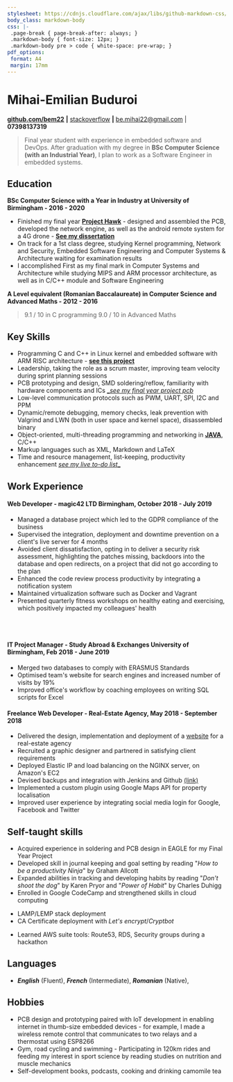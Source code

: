 ```yaml
---
stylesheet: https://cdnjs.cloudflare.com/ajax/libs/github-markdown-css/2.10.0/github-markdown.min.css
body_class: markdown-body
css: |-
 .page-break { page-break-after: always; }
 .markdown-body { font-size: 12px; }
 .markdown-body pre > code { white-space: pre-wrap; }
pdf_options:
 format: A4
 margin: 17mm
---
```

<!--Name & Interest-->
# Mihai-Emilian Buduroi
<!--Contact Information-->
[__github.com/bem22__](https://github.com/bem22) __|__ [stackoverflow](https://stackoverflow.com/users/7056603/bem22)
__|__ be.mihai22@gmail.com | __07398137319__

<!--Statement-->
> Final year student with experience in embedded software and DevOps. After graduation with my degree in **BSc Computer Science (with an Industrial Year)**, I plan to work as a Software Engineer in embedded systems.
<!--Body Start -->

<!--School-->

## Education 

__BSc Computer Science with a Year in Industry at University of Birmingham - 2016 - 2020__ 
 + Finished my final year [__Project Hawk__](https://github.com/bem22/project-hawk) - designed and assembled the PCB, developed the network engine, as well as the android remote system for a 4G drone - [__See my dissertation__](https://github.com/bem22/project-hawk/blob/master/HAWK_FINAL_PAPER.pdf)
 + On track for a 1st class degree, studying Kernel programming, Network and Security, Embedded Software Engineering and Computer Systems & Architecture waiting for examination results
 + I accomplished First as my final mark in Computer Systems and Architecture while studying MIPS and ARM processor architecture, as well as in C/C++ module and Software Engineering

__A Level equivalent (Romanian Baccalaureate) in Computer Science and Advanced Maths - 2012 - 2016__
> 9.1 / 10 in C programming 
> 9.0 / 10 in Advanced Maths

<!--Highlights -->

## Key Skills
 + Programming C and C++ in Linux kernel and embedded software with ARM RISC architecture - [__see this project__](https://github.com/bem22/linux-lkm-firewall)
 + Leadership, taking the role as a scrum master, improving team velocity during sprint planning sessions
 + PCB prototyping and design, SMD soldering/reflow, familiarity with hardware components and ICs [__see my final year project pcb_](https://easyeda.com/be.mihai22/project-hawk)
 + Low-level communication protocols such as PWM, UART, SPI, I2C and PPM
 + Dynamic/remote debugging, memory checks, leak prevention with Valgrind and LWN (both in user space and kernel space), disassembled binary
 + Object-oriented, multi-threading programming and networking in [__JAVA__](https://github.com/bem22/talktostrangersCMD), C/C++
 + Markup languages such as XML, Markdown and LaTeX
 + Time and resource management, list-keeping, productivity enhancement [_see my live to-do list__](https://hackmd.io/@bem22/rkwVQ8-1N)
 
<!--Work-->
## Work Experience

#### Web Developer - magic42 LTD Birmingham, October 2018 - July 2019
 + Managed a database project which led to the GDPR compliance of the business
 + Supervised the integration, deployment and downtime prevention on a client's live server for 4 months
 + Avoided client dissatisfaction, opting in to deliver a security risk assessment, highlighting the patches missing, backdoors into the database and open redirects, on a project that did not go according to the plan
 + Enhanced the code review process productivity by integrating a notification system
 + Maintained virtualization software such as Docker and Vagrant
 + Presented quarterly fitness workshops on healthy eating and exercising, which positively impacted my colleagues' health
<br> 
<br>

#### IT Project Manager - Study Abroad & Exchanges University of Birmingham, Feb 2018 - June 2019
 + Merged two databases to comply with ERASMUS Standards
 + Optimised team's website for search engines and increased number of visits by 19%
 + Improved office's workflow by coaching employees on writing SQL scripts for Excel

#### Freelance Web Developer - Real-Estate Agency, May 2018 - September 2018
 + Delivered the design, implementation and deployment of a [website](https://imobiliare007.ro/) for a real-estate agency
 + Recruited a graphic designer and partnered in satisfying client requirements
 + Deployed Elastic IP and load balancing on the NGINX server, on Amazon's EC2
 + Devised backups and integration with Jenkins and Github [(link)](https://www.jenkins.imobiliare007.ro)
 + Implemented a custom plugin using Google Maps API for property localisation
 + Improved user experience by integrating social media login for Google, Facebook and Twitter

## Self-taught skills
 + Acquired experience in soldering and PCB design in EAGLE for my Final Year Project
 + Developed skill in journal keeping and goal setting by reading "_How to be a productivity Ninja_" by Graham Allcott
 + Expanded abilities in tracking and developing habits by reading "_Don't shoot the dog_" by Karen Pryor and "_Power of Habit_" by Charles Duhigg 
 + Enrolled in Google CodeCamp and strengthened skills in cloud computing 
 - LAMP/LEMP stack deployment 
 - CA Certificate deployment with _Let's encrypt_/_Cryptbot_ 
 + Learned AWS suite tools: Route53, RDS, Security groups during a hackathon

## Languages
* _**English**_ (Fluent), _**French**_ (Intermediate), _**Romanian**_ (Native),

## Hobbies
 * PCB design and prototyping paired with IoT development in enabling internet in thumb-size embedded devices - for example, I made a wireless remote control that communicates to two relays and a thermostat using ESP8266
 * Gym, road cycling and swimming - Participating in 120km rides and feeding my interest in sport science by reading studies on nutrition and muscle mechanics
 * Self-development books, podcasts, cooking and drinking camomile tea 
